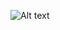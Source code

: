 ![Alt text]((https://github.com/Sensabg/Softuni.java/blob/main/ProgrammingBasics/ProgrammingBasics-November2023-Certificate.pdf))





